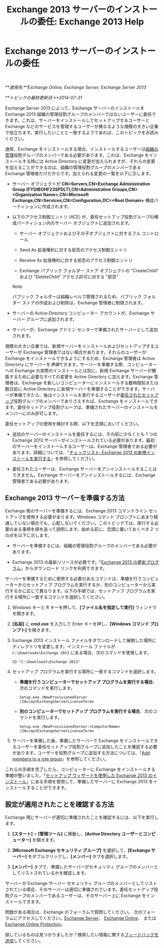 ﻿---
title: 'Exchange 2013 サーバーのインストールの委任: Exchange 2013 Help'
TOCTitle: Exchange 2013 サーバーのインストールの委任
ms:assetid: f2fc8680-0c7c-4a29-b8f5-d77404fec280
ms:mtpsurl: https://technet.microsoft.com/ja-jp/library/Bb201741(v=EXCHG.150)
ms:contentKeyID: 62614005
ms.date: 04/24/2018
mtps_version: v=EXCHG.150
ms.translationtype: HT
---

# Exchange 2013 サーバーのインストールの委任

 

_**適用先:**Exchange Online, Exchange Server, Exchange Server 2013_

_**トピックの最終更新日:**2014-07-31_

Exchange Server 2013 によって、Exchange サーバーのインストールを Exchange 2013 組織の管理役割グループのメンバーではないユーザーに委任できます。これは、サーバーをインストールしてセットアップするユーザーと Exchange などのサービスを管理するユーザーが異なるような規模の大きい企業で役立ちます。実行したいことと一致するようであれば、このトピックをお読みください。

通常、Exchange をインストールする場合、インストールするユーザーは[組織の管理](organization-management-exchange-2013-help.md)役割グループのメンバーである必要があります。これは、Exchange をインストールする時には Active Directory に変更が加えられますが、それらの変更を加えることができるのは、組織の管理役割グループのメンバーである Exchange 管理者だけだからです。加えられる変更の一覧を以下に示します。

  - サーバー オブジェクトが **CN=Servers,CN=Exchange Administrative Group (FYDIBOHF23SPDLT),CN=Administrative Groups,CN=\<Organization Name\>,CN=Microsoft Exchange,CN=Services,CN=Configuration,DC=\<Root Domain\>** 構成パーティションに作成されます。

  - 以下のアクセス制御エントリ (ACE) が、委任セットアップ役割グループの構成パーティション内のサーバー オブジェクトに追加されます。
    
      - サーバー オブジェクトおよびその子オブジェクトに対するフル コントロール
    
      - Send As 拡張権利に対する拒否のアクセス制御エントリ
    
      - Receive As 拡張権利に対する拒否のアクセス制御エントリ
    
      - Exchange パブリック フォルダー ストア オブジェクトの "CreateChild" および "DeleteChild" アクセス許可に対する "拒否"
    

    > [!NOTE]
    > パブリック フォルダーは組織レベルで管理されるため、パブリック フォルダー ストアの作成および削除は、Exchange 管理者に制限されます。



  - サーバーの Active Directory コンピューター アカウントが、Exchange サーバー グループに追加されます。

  - サーバーが、Exchange アドミン センターで準備されたサーバーとして追加されます。

規模の大きい企業では、新規サーバーをインストールおよびセットアップするユーザーが Exchange 管理者ではない場合があります。それらのユーザーが Exchange をインストールできるようにするため、Exchange 管理者は Active Directory にサーバーを*準備*できます。サーバーを準備する際、コンピューターへの Exchange の実際のインストールとは別に、新規 Exchange サーバーが機能するために必要なすべての変更を Active Directory に加えます。Exchange 管理者は、Exchange を新しいコンピューターにインストールする数時間前または数日前に Active Directory に新規サーバーを準備することができます。サーバーが準備できたら、後はインストールを実行するユーザーが[委任されたセットアップ](delegated-setup-exchange-2013-help.md)役割グループのメンバーでありさえすれば、Exchange をインストールできます。委任セットアップ役割グループは、準備されたサーバーのインストールをメンバーにのみ許可します。

委任セットアップの使用を検討する際、以下を念頭においてください。

  - 追加のサーバーのインストールを委任するには、その前に少なくとも 1 つの Exchange 2013 サーバーがインストールされている必要があります。最初のサーバーをインストールするユーザーは、Exchange 管理者である必要があります。詳細については、「[チェックリスト: Exchange 2013 の新規インストールを実行する](checklist-perform-a-new-installation-of-exchange-2013-exchange-2013-help.md)」を参照してください。

  - 委任されたユーザーは、Exchange サーバーをアンインストールすることはできません。Exchange サーバーをアンインストールするには、Exchange 管理者である必要があります。

## Exchange 2013 サーバーを準備する方法

Exchange 用のサーバーを準備するには、Exchange 2013 コマンドライン セットアップを使用する必要があります。Windows コマンド プロンプトにあまり精通していない場合でも、心配しないでください。このトピックでは、実行する必要のある事柄を順を追って説明します。始める前に、念頭に置いておくべき 2 つの点を以下に示します。

  - サーバーを準備するには、組織の管理役割グループのメンバーである必要があります。

  - Exchange 2013 の最新リリースが必要です。「[Exchange 2013 の更新プログラム](updates-for-exchange-2013-exchange-2013-help.md)」からダウンロード リンクを利用できます。

サーバーを準備するために使用する必要のあるコマンドは、準備を行うコンピューターからセットアップ プログラムを実行するか、別のコンピューターから実行するかに応じて異なります。以下の手順では、セットアップ プログラムを実行する場所に一致するコマンドを選択してください。

1.  Windows キーと R キーを押して、**\[ファイル名を指定して実行\]** ウィンドウを開きます。

2.  **\[名前\]** に **cmd.exe** を入力して Enter キーを押し、**\[Windows コマンド プロンプト\]** を開きます。

3.  Exchange 2013 インストール ファイルをダウンロードして展開した場所にディレクトリを変更します。インストール ファイルが `C:\Downloads\Exchange 2013` にある場合、次のコマンドを使用します。
    
        CD "C:\Downloads\Exchange 2013"

4.  セットアップ プログラムを実行する場所に一致するコマンドを選択します。
    
      - **準備を行うコンピューターでセットアップ プログラムを実行する場合**、次のコマンドを実行します。
        
            Setup.exe /NewProvisionedServer /IAcceptExchangeServerLicenseTerms
    
      - **別のコンピューターでセットアップ プログラムを実行する場合**、次のコマンドを実行します。
        
            Setup.exe /NewProvisionedServer:<ComputerName> /IAcceptExchangeServerLicenseTerms

5.  サーバーを準備した後、準備したサーバーで Exchange をインストールできるユーザーを委任セットアップ役割グループに追加したことを確認する必要があります。ユーザーを役割グループに追加する方法については、「[Add members to a role group](manage-role-group-members-exchange-2013-help.md)」を参照してください。

これらの手順を完了したら、コンピューターに Exchange をインストールする準備が整いました。「[セットアップ ウィザードを使用した Exchange 2013 のインストール](install-exchange-2013-using-the-setup-wizard-exchange-2013-help.md)」にある手順を使用して、準備したサーバーに Exchange 2013 をインストールすることができます。

## 設定が適用されたことを確認する方法

Exchange 用にサーバーが適切に準備されたことを確認するには、以下を実行します。

1.  **\[スタート\]** \> **\[管理ツール\]** に移動し、**\[Active Directory ユーザーとコンピューター\]** を開きます。

2.  **\[Microsoft Exchange セキュリティ グループ\]** を選択して、**\[Exchange サーバー\]** をダブルクリックし、**\[メンバー\]** タブを選択します。

3.  **\[メンバー\]** タブで、準備したサーバーがセキュリティ グループのメンバーとしてリストされているかを確認します。

サーバーが Exchange サーバー セキュリティ グループのメンバーとしてリストされている場合、そのサーバーは適切に準備されています。委任セットアップ役割グループのメンバーであるユーザーは、そのサーバー上に Exchange をインストールできます。

問題がある場合は、Exchange のフォーラムで質問してください。 次のフォーラムにアクセスしてください。[Exchange Server](https://go.microsoft.com/fwlink/p/?linkid=60612)、 [Exchange Online](https://go.microsoft.com/fwlink/p/?linkid=267542)、 または [Exchange Online Protection](https://go.microsoft.com/fwlink/p/?linkid=285351)。

探しているものは見つかりましたか？検索したい情報に関する[フィードバックを送信](mailto:exsetuphelpfeedback@microsoft.com?subject=exchange%202013%20setup%20help%20feedback)してください。

